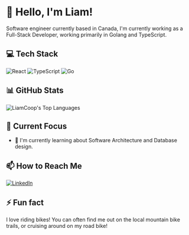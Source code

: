 # 👋 Hello, I'm Liam!
Software engineer currently based in Canada, I'm currently working as a Full-Stack Developer, working primarily in Golang and TypeScript.

## 💻 Tech Stack
![React](https://img.shields.io/badge/React-61DAFB?style=flat&logo=react&logoColor=black)
![TypeScript](https://img.shields.io/badge/TypeScript-F7DF1E?style=flat&logo=TypeScript&logoColor=black)
![Go](https://img.shields.io/badge/Golang-F7DF1E?style=flat&logo=Go&logoColor=black)

<!-- ![Python](https://img.shields.io/badge/Python-3776AB?style=flat&logo=python&logoColor=white) -->
<!-- Add or modify badges for your tech stack -->


## 📊 GitHub Stats
![LiamCoop's Top Languages](https://github-readme-stats.vercel.app/api/top-langs/?username=LiamCoop&theme=highcontrast&show_icons=true&hide_border=false&layout=compact)

## 🎯 Current Focus
<!--- 🔭 I'm currently working on [Project Name] -->
- 🌱 I'm currently learning about Software Architecture and Database design.

<!--## 🌟 Featured Projects
### [Project Name 1](link-to-project)
Brief description of your project. What problem does it solve? What technologies did you use?

### [Project Name 2](link-to-project)
Another project description. Highlight your achievements and technical challenges overcome.
-->

## 📫 How to Reach Me
[![LinkedIn](https://img.shields.io/badge/LinkedIn-0077B5?style=flat&logo=linkedin&logoColor=white)](https://www.linkedin.com/in/liamcoop/)

## ⚡ Fun fact
I love riding bikes! You can often find me out on the local mountain bike trails, or cruising around on my road bike!
